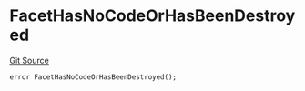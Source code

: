 # FacetHasNoCodeOrHasBeenDestroyed
[Git Source](https://github.com/thrackle-io/tron/blob/46cb5e729fbe3c8dc7b7ecacae59ec49544d86f9/src/client/token/handler/diamond/HandlerDiamond.sol)


```solidity
error FacetHasNoCodeOrHasBeenDestroyed();
```

